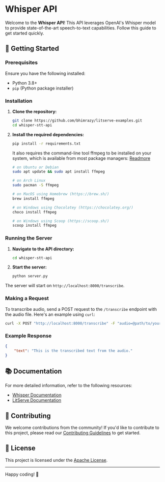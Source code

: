 # Whisper API

Welcome to the **Whisper API**! This API leverages OpenAI's Whisper model to provide state-of-the-art speech-to-text capabilities. Follow this guide to get started quickly.

## 🚀 Getting Started

### Prerequisites

Ensure you have the following installed:
- Python 3.8+
- `pip` (Python package installer)

### Installation

1. **Clone the repository:**
    ```sh
    git clone https://github.com/bhimrazy/litserve-examples.git
    cd whisper-stt-api
    ```

2. **Install the required dependencies:**
    ```sh
    pip install -r requirements.txt
    ```

    It also requires the command-line tool ffmpeg to be installed on your system, which is available from most package managers: [Readmore](https://github.com/openai/whisper?tab=readme-ov-file#setup)
    ```sh
    # on Ubuntu or Debian
    sudo apt update && sudo apt install ffmpeg

    # on Arch Linux
    sudo pacman -S ffmpeg

    # on MacOS using Homebrew (https://brew.sh/)
    brew install ffmpeg

    # on Windows using Chocolatey (https://chocolatey.org/)
    choco install ffmpeg

    # on Windows using Scoop (https://scoop.sh/)
    scoop install ffmpeg
    ```



### Running the Server

1. **Navigate to the API directory:**
    ```sh
    cd whisper-stt-api
    ```

2. **Start the server:**
    ```sh
    python server.py
    ```

The server will start on `http://localhost:8000/transcribe`.

### Making a Request

To transcribe audio, send a POST request to the `/transcribe` endpoint with the audio file. Here's an example using `curl`:

```sh
curl -X POST "http://localhost:8000/transcribe" -F "audio=@path/to/your/audio/file.wav"
```

### Example Response

```json
{
    "text": "This is the transcribed text from the audio."
}
```

## 📚 Documentation

For more detailed information, refer to the following resources:
- [Whisper Documentation](https://github.com/openai/whisper)
- [LitServe Documentation](https://github.com/Lightning-AI/litserve)

## 🤝 Contributing

We welcome contributions from the community! If you'd like to contribute to this project, please read our [Contributing Guidelines](../CONTRIBUTING.md) to get started.

## 📜 License

This project is licensed under the [Apache License](../LICENSE).

---

Happy coding! 🎉
